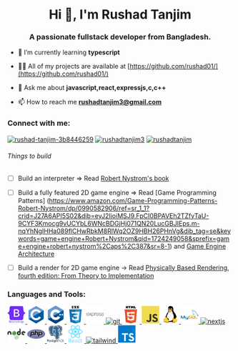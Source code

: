 <h1 align="center">Hi 👋, I'm Rushad Tanjim</h1>
<h3 align="center">A passionate fullstack developer from Bangladesh.</h3>

- 🌱 I’m currently learning **typescript**

- 👨‍💻 All of my projects are available at [https://github.com/rushad01/](https://github.com/rushad01/)

- 💬 Ask me about **javascript,react,expressjs,c,c++**

- 📫 How to reach me **rushadtanjim3@gmail.com**

<h3 align="left">Connect with me:</h3>
<p align="left">
<a href="https://linkedin.com/in/rushad-tanjim-3b8446259" target="blank"><img align="center" src="https://raw.githubusercontent.com/rahuldkjain/github-profile-readme-generator/master/src/images/icons/Social/linked-in-alt.svg" alt="rushad-tanjim-3b8446259" height="30" width="40" /></a>
<a href="https://www.hackerrank.com/rushadtanjim3" target="blank"><img align="center" src="https://raw.githubusercontent.com/rahuldkjain/github-profile-readme-generator/master/src/images/icons/Social/hackerrank.svg" alt="rushadtanjim3" height="30" width="40" /></a>
<a href="https://www.leetcode.com/rushadtanjim" target="blank"><img align="center" src="https://raw.githubusercontent.com/rahuldkjain/github-profile-readme-generator/master/src/images/icons/Social/leet-code.svg" alt="rushadtanjim" height="30" width="40" /></a>
</p>

###### Things to build 
- [ ] Build an interpreter => Read [Robert Nystrom's book](https://craftinginterpreters.com/)
- [ ] Build a fully featured 2D game engine => Read [Game Programming Patterns] (https://www.amazon.com/Game-Programming-Patterns-Robert-Nystrom/dp/0990582906/ref=sr_1_1?crid=J27A6API5S02&dib=eyJ2IjoiMSJ9.FpCI0BPAVEh2TZfyTaU-9CYF3Kmocg9vUCYbL6WNcBDGjHj071QN20LucGBJIEps.m-nqYhNgIHHa089flCHwRbkM8RlWq2OZ9HBH26PHnVg&dib_tag=se&keywords=game+engine+Robert+Nystrom&qid=1724249058&sprefix=game+engine+robert+nystrom%2Caps%2C387&sr=8-1) and [Game Engine Architecture](https://www.amazon.com/Engine-Architecture-Third-Jason-Gregory/dp/1138035459/ref=sr_11?crid=1U9YKQQW3IJ5H&dib=eyJ2IjoiMSJ9.3oADIyb8FFbyLI2RofJkazti3CmpqIHCnpQOqACxrO_PNMmfI8UJWQC4EoAU4_22BJvYf5c-v9qYTymnUGxdUUlxzkz6f-iK8SKl3agmEfFR90IedAjm5uymUMzEsnI0VvfJNSDpnbu6WnyN3Q-eHq8eYd6K2sOz9vfqrrwCSqw5sAmNjB0zWesv9ZGdt8jRZiP_C_qn5QkHcfHq2CwIhnRAFAkwhuwmeI1SP7sw7wY.DJPSo-uDthGAPtnqHPbVpbI0YsbhCe0XZUnuvkx4OuU&dib_tag=se&keywords=game+engine+architecture&qid=1724249454&sprefix=game+engine+a%2Caps%2C420&sr=8-1)
- [ ] Build a render for 2D game engine -> Read [Physically Based Rendering, fourth edition: From Theory to Implementation](https://www.amazon.com/Physically-Based-Rendering-fourth-Implementation/dp/0262048027/ref=pd_sim_d_sccl_2_5/132-6029934-4313906?pd_rd_w=2DPh6&content-id=amzn1.sym.fc475966-e837-48fc-9ed0-f4ca6ae9337b&pf_rd_p=fc475966-e837-48fc-9ed0-f4ca6ae9337b&pf_rd_r=4NN14CC5B4QPZT9S8KM5&pd_rd_wg=btV0O&pd_rd_r=793274f2-baf0-4b14-8a88-5b0f63ce9e64&pd_rd_i=0262048027&psc=1)


<h3 align="left">Languages and Tools:</h3>
<p align="left"> <a href="https://getbootstrap.com" target="_blank" rel="noreferrer"> <img src="https://raw.githubusercontent.com/devicons/devicon/master/icons/bootstrap/bootstrap-plain-wordmark.svg" alt="bootstrap" width="40" height="40"/> </a> <a href="https://www.cprogramming.com/" target="_blank" rel="noreferrer"> <img src="https://raw.githubusercontent.com/devicons/devicon/master/icons/c/c-original.svg" alt="c" width="40" height="40"/> </a> <a href="https://www.w3schools.com/cpp/" target="_blank" rel="noreferrer"> <img src="https://raw.githubusercontent.com/devicons/devicon/master/icons/cplusplus/cplusplus-original.svg" alt="cplusplus" width="40" height="40"/> </a> <a href="https://www.w3schools.com/css/" target="_blank" rel="noreferrer"> <img src="https://raw.githubusercontent.com/devicons/devicon/master/icons/css3/css3-original-wordmark.svg" alt="css3" width="40" height="40"/> </a> <a href="https://expressjs.com" target="_blank" rel="noreferrer"> <img src="https://raw.githubusercontent.com/devicons/devicon/master/icons/express/express-original-wordmark.svg" alt="express" width="40" height="40"/> </a> <a href="https://git-scm.com/" target="_blank" rel="noreferrer"> <img src="https://www.vectorlogo.zone/logos/git-scm/git-scm-icon.svg" alt="git" width="40" height="40"/> </a> <a href="https://www.w3.org/html/" target="_blank" rel="noreferrer"> <img src="https://raw.githubusercontent.com/devicons/devicon/master/icons/html5/html5-original-wordmark.svg" alt="html5" width="40" height="40"/> </a> <a href="https://developer.mozilla.org/en-US/docs/Web/JavaScript" target="_blank" rel="noreferrer"> <img src="https://raw.githubusercontent.com/devicons/devicon/master/icons/javascript/javascript-original.svg" alt="javascript" width="40" height="40"/> </a> <a href="https://www.linux.org/" target="_blank" rel="noreferrer"> <img src="https://raw.githubusercontent.com/devicons/devicon/master/icons/linux/linux-original.svg" alt="linux" width="40" height="40"/> </a> <a href="https://www.mysql.com/" target="_blank" rel="noreferrer"> <img src="https://raw.githubusercontent.com/devicons/devicon/master/icons/mysql/mysql-original-wordmark.svg" alt="mysql" width="40" height="40"/> </a> <a href="https://nextjs.org/" target="_blank" rel="noreferrer"> <img src="https://cdn.worldvectorlogo.com/logos/nextjs-2.svg" alt="nextjs" width="40" height="40"/> </a> <a href="https://nodejs.org" target="_blank" rel="noreferrer"> <img src="https://raw.githubusercontent.com/devicons/devicon/master/icons/nodejs/nodejs-original-wordmark.svg" alt="nodejs" width="40" height="40"/> </a> <a href="https://www.php.net" target="_blank" rel="noreferrer"> <img src="https://raw.githubusercontent.com/devicons/devicon/master/icons/php/php-original.svg" alt="php" width="40" height="40"/> </a> <a href="https://www.postgresql.org" target="_blank" rel="noreferrer"> <img src="https://raw.githubusercontent.com/devicons/devicon/master/icons/postgresql/postgresql-original-wordmark.svg" alt="postgresql" width="40" height="40"/> </a> <a href="https://reactjs.org/" target="_blank" rel="noreferrer"> <img src="https://raw.githubusercontent.com/devicons/devicon/master/icons/react/react-original-wordmark.svg" alt="react" width="40" height="40"/> </a> <a href="https://tailwindcss.com/" target="_blank" rel="noreferrer"> <img src="https://www.vectorlogo.zone/logos/tailwindcss/tailwindcss-icon.svg" alt="tailwind" width="40" height="40"/> </a> <a href="https://www.typescriptlang.org/" target="_blank" rel="noreferrer"> <img src="https://raw.githubusercontent.com/devicons/devicon/master/icons/typescript/typescript-original.svg" alt="typescript" width="40" height="40"/> </a> </p>

